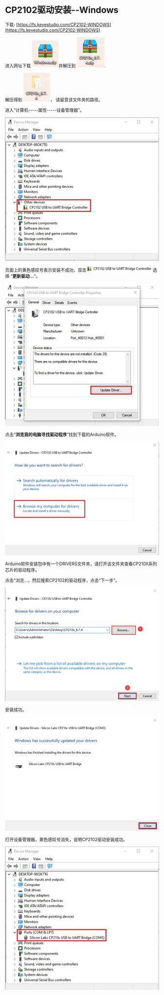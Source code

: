 # **CP2102驱动安装--Windows**

下载: [https://fs.keyestudio.com/CP2102-WINDOWS](https://fs.keyestudio.com/CP2102-WINDOWS)

进入网址下载 ![图片不存在](./media/1c9b4c541ac50df90a99159db767e4b0.png)并解压到 ![图片不存在](./media/2cde1b1f44509733a1b88fefbbb9fb4a.png). 

解压得到 ![图片不存在](./media/f37b95a77c63e40e3162f847bc2cf440.png)， 请留意该文件夹的路径。

进入“计算机-----属性-----设备管理器”。

![图片不存在](./media/ef1c8d62ed502304bcd512349b3211e4.jpg)

页面上的黄色感叹号表示安装不成功，双击![图片不存在](./media/2417b11a225958b0ba8db020958aef74.jpg)选择 “**更新驱动...**”。

![图片不存在](./media/126261aab66afbfb432e50a195e98f55.jpg)

点击“**浏览我的电脑寻找驱动程序**”找到下载的Arduino软件。

![图片不存在](./media/fd86e50736422de760b2a4c069fbdbeb.jpg)

Arduino软件安装包中有一个DRIVERS文件夹，请打开该文件夹查看CP210X系列芯片的驱动程序。

点击“浏览…，然后搜索CP2102的驱动程序，点击“下一步”。

![图片不存在](./media/b18e0a66e88dcf5a6c5964e45dd0db23.png)

安装成功。

![图片不存在](./media/67c754bd8281ab1e1622d9a70688791b.jpg) 

打开设备管理器，黄色感叹号消失，说明CP2102驱动安装成功。

![图片不存在](./media/cc7b58c15299bf0ef8d74d32d9b6e280.jpg)